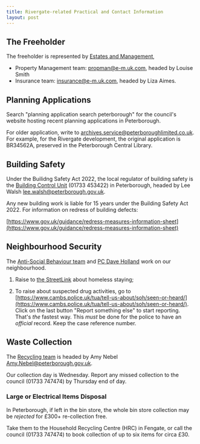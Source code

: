 ```yaml
---
title: Rivergate-related Practical and Contact Information
layout: post
---
```


## The Freeholder
The freeholder is represented by [Estates and Management](https://www.e-m.uk.com),

- Property Management team: [propman@e-m.uk.com](mailto:propman@e-m.uk.com), headed by Louise Smith
- Insurance team: [insurance@e-m.uk.com](mailto:insurance@e-m.uk.com), headed by Liza Aimes.

## Planning Applications
Search "planning application search peterborough" for the council's website hosting recent planning applications in Peterborough.

For older application, write to [archives.service@peterboroughlimited.co.uk](mailto:archives.service@peterboroughlimited.co.uk). For example, for the Rivergate development, the original application is BR34562A, preserved in the Peterborough Central Library.

## Building Safety
Under the Builidng Safety Act 2022, the local regulator of building safety is the [Building Control Unit](https://www.peterborough.gov.uk/council/planning-and-development/building-regulations) (01733 453422) in Peterborough, headed by Lee Walsh [lee.walsh@peterborough.gov.uk](mailto:lee.walsh@peterborough.gov.uk).

Any new building work is liable for 15 years under the Building Safety Act 2022. For information on redress of building defects:

[https://www.gov.uk/guidance/redress-measures-information-sheet](https://www.gov.uk/guidance/redress-measures-information-sheet)

## Neighbourhood Security
The [Anti-Social Behaviour team](mailto:antisocialbehaviour@peterborough.gov.uk) and [PC Dave Holland](mailto:Dave.Holland@cambs.police.uk) work on our neighbourhood.

1. Raise to [the StreetLink](https://thestreetlink.org.uk/) about homeless staying;

2. To raise about suspected drug activities, go to [https://www.cambs.police.uk/tua/tell-us-about/soh/seen-or-heard/](https://www.cambs.police.uk/tua/tell-us-about/soh/seen-or-heard/). Click on the last button "Report something else" to start reporting. That's _the_ fastest way. This *must* be done for the police to have an *official* record. Keep the case reference number.

## Waste Collection
The [Recycling team](mailto:recycling@peterborough.gov.uk) is headed by Amy Nebel [Amy.Nebel@peterborough.gov.uk](mailto:Amy.Nebel@peterborough.gov.uk).

Our collection day is Wednesday. Report any missed collection to the council (01733 747474) by Thursday end of day.

### Large or Electrical Items Disposal
In Peterborough, if left in the bin store, the whole bin store collection may be *rejected* for £300+ re-collection free.

Take them to the Household Recycling Centre (HRC) in Fengate, or call the council (01733 747474) to book collection of up to six items for circa £30.
